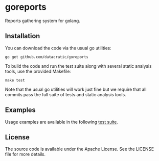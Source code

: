 # goreports #

Reports gathering system for golang.


## Installation ##

You can download the code via the usual go utilities:

```
go get github.com/datacratic/goreports
```

To build the code and run the test suite along with several static analysis
tools, use the provided Makefile:

```
make test
```

Note that the usual go utilities will work just fine but we require that all
commits pass the full suite of tests and static analysis tools.


## Examples ##

Usage examples are available in the following [test suite](example_test.go).


## License ##

The source code is available under the Apache License. See the LICENSE file for
more details.
